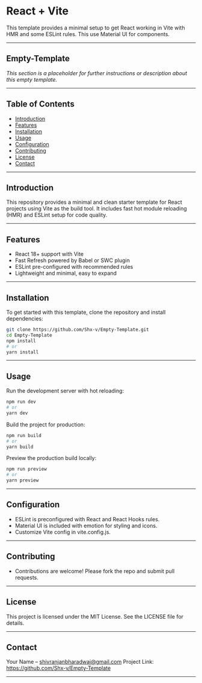 # React + Vite

This template provides a minimal setup to get React working in Vite with HMR and some ESLint rules. This use Material UI for components.

---

## Empty-Template

*This section is a placeholder for further instructions or description about this empty template.*

---

## Table of Contents

- [Introduction](#introduction)  
- [Features](#features)  
- [Installation](#installation)  
- [Usage](#usage)  
- [Configuration](#configuration)  
- [Contributing](#contributing)  
- [License](#license)  
- [Contact](#contact)  

---

## Introduction

This repository provides a minimal and clean starter template for React projects using Vite as the build tool. It includes fast hot module reloading (HMR) and ESLint setup for code quality.

---

## Features

- React 18+ support with Vite  
- Fast Refresh powered by Babel or SWC plugin  
- ESLint pre-configured with recommended rules  
- Lightweight and minimal, easy to expand

---

## Installation

To get started with this template, clone the repository and install dependencies:

```bash
git clone https://github.com/Shx-v/Empty-Template.git
cd Empty-Template
npm install
# or
yarn install
```
---

## Usage

Run the development server with hot reloading:
```bash
npm run dev
# or
yarn dev
```

Build the project for production:
```bash
npm run build
# or
yarn build
```
Preview the production build locally:
```bash
npm run preview
# or
yarn preview
```

---

## Configuration
- ESLint is preconfigured with React and React Hooks rules.
- Material UI is included with emotion for styling and icons.
- Customize Vite config in vite.config.js.

---

## Contributing
- Contributions are welcome! Please fork the repo and submit pull requests.

---

## License
This project is licensed under the MIT License. See the LICENSE file for details.

---

## Contact
Your Name – shivranjanbharadwaj@gmail.com
Project Link: https://github.com/Shx-v/Empty-Template

---
